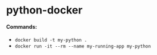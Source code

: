 # python-docker

#### Commands:
* `docker build -t my-python .`
* `docker run -it --rm --name my-running-app my-python`
